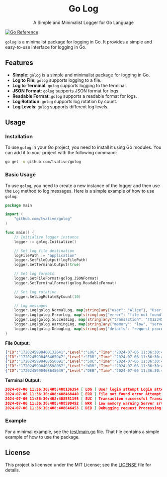 <div align="center">
  <h1>Go Log</h1>
  <p>A Simple and Minimalist Logger for Go Language</p>
</div>

[![Go Reference](https://pkg.go.dev/badge/golang.org/x/example.svg)](https://pkg.go.dev/github.com/tvative/golog)

`golog` is a minimalist package for logging in Go. It provides a simple and easy-to-use interface for logging in Go.

## Features

- **Simple**: `golog` is a simple and minimalist package for logging in Go.
- **Log to File**: `golog` supports logging to a file.
- **Log to Terminal**: `golog` supports logging to the terminal.
- **JSON Format**: `golog` supports JSON format for logs.
- **Readable Format**: `golog` supports a readable format for logs.
- **Log Rotation**: `golog` supports log rotation by count.
- **Log Levels**: `golog` supports different log levels.

## Usage

### Installation

To use `golog` in your Go project, you need to install it using Go modules. You can add it to your project with the
following command:

```bash
go get -u github.com/tvative/golog
```

### Basic Usage

To use `golog`, you need to create a new instance of the logger and then use the `Log` method to log messages. Here is a
simple example of how to use `golog`:

```go
package main

import (
	"github.com/tvative/golog"
)

func main() {
	// Initialize logger instance
	logger := golog.Initialize()

	// Set log file destination
	logFilePath := "application"
	logger.SetFileOutput(logFilePath)
	logger.SetTerminalOutput(true)

	// Set log formats
	logger.SetFileFormat(golog.JSONFormat)
	logger.SetTerminalFormat(golog.ReadableFormat)

	// Set log rotation
	logger.SetLogRotateByCount(10)

	// Log messages
	logger.Log(golog.NormalLog, map[string]any{"user": "Alice"}, "User login attempt", "Login attempt successful for user: Alice")
	logger.Log(golog.ErrorLog, map[string]any{"error": "file not found", "path": "/var/www/html/index.html"}, "File not found error", "Attempt to access non-existent file: /var/www/html/index.html")
	logger.Log(golog.SuccessLog, map[string]any{"transaction": "TX12345", "amount": 150.75}, "Transaction successful", "Transaction ID TX12345 completed successfully with amount $150.75")
	logger.Log(golog.WarningLog, map[string]any{"memory": "low", "server_id": "srv-01"}, "Low memory warning", "Server srv-01 is experiencing low memory conditions")
	logger.Log(golog.DebugLog, map[string]any{"details": "request processing", "request_id": "req-67890"}, "Debugging request", "Processing request ID req-67890 for debugging purposes")
}
```

**File Output:**

```json
{"ID":"1720245990408132641","Level":"LOG","Time":"2024-07-06 11:36:30:408:408136394","Message":"User login attempt Login attempt successful for user: Alice","Additional":{"user":"Alice"}}
{"ID":"1720245990408465947","Level":"ERR","Time":"2024-07-06 11:36:30:408:408468440","Message":"File not found error Attempt to access non-existent file: /var/www/html/index.html","Additional":{"error":"file not found","path":"/var/www/html/index.html"}}
{"ID":"1720245990408550091","Level":"SUC","Time":"2024-07-06 11:36:30:408:408551195","Message":"Transaction successful Transaction ID TX12345 completed successfully with amount $150.75","Additional":{"amount":150.75,"transaction":"TX12345"}}
{"ID":"1720245990408598067","Level":"WRR","Time":"2024-07-06 11:36:30:408:408599492","Message":"Low memory warning Server srv-01 is experiencing low memory conditions","Additional":{"memory":"low","server_id":"srv-01"}}
{"ID":"1720245990408645649","Level":"DEB","Time":"2024-07-06 11:36:30:408:408646453","Message":"Debugging request Processing request ID req-67890 for debugging purposes","Additional":{"details":"request processing","request_id":"req-67890"}}
```

**Terminal Output:**

```json
2024-07-06 11:36:30:408:408136394 [ LOG ] User login attempt Login attempt successful for user: Alice {"user":"Alice"}
2024-07-06 11:36:30:408:408468440 [ ERR ] File not found error Attempt to access non-existent file: /var/www/html/index.html {"error":"file not found","path":"/var/www/html/index.html"}
2024-07-06 11:36:30:408:408551195 [ SUC ] Transaction successful Transaction ID TX12345 completed successfully with amount $150.75 {"amount":150.75,"transaction":"TX12345"}
2024-07-06 11:36:30:408:408599492 [ WRR ] Low memory warning Server srv-01 is experiencing low memory conditions {"memory":"low","server_id":"srv-01"}
2024-07-06 11:36:30:408:408646453 [ DEB ] Debugging request Processing request ID req-67890 for debugging purposes {"details":"request processing","request_id":"req-67890"}
```

### Example

For a minimal example, see the [test/main.go](test/main.go) file. That file contains a simple example of how to use the
package.

## License

This project is licensed under the MIT License; see the [LICENSE](LICENSE) file for details.

